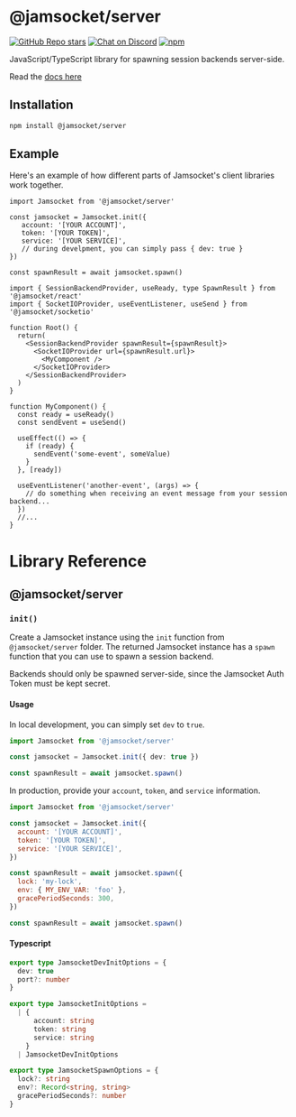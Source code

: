 # @jamsocket/server

[![GitHub Repo stars](https://img.shields.io/github/stars/jamsocket/jamsocket?style=social)](https://github.com/jamsocket/jamsocket)
[![Chat on Discord](https://img.shields.io/discord/939641163265232947)](https://discord.gg/N5sEpsuhh9)
[![npm](https://img.shields.io/npm/v/@jamsocket/server)](https://www.npmjs.com/package/@jamsocket/server)

JavaScript/TypeScript library for spawning session backends server-side.

Read the [docs here](https://docs.jamsocket.com)

## Installation
```bash copy
npm install @jamsocket/server
```

## Example

Here's an example of how different parts of Jamsocket's client libraries work together.

```tsx filename="server.tsx"
import Jamsocket from '@jamsocket/server'

const jamsocket = Jamsocket.init({
   account: '[YOUR ACCOUNT]',
   token: '[YOUR TOKEN]',
   service: '[YOUR SERVICE]',
   // during develpment, you can simply pass { dev: true }
})

const spawnResult = await jamsocket.spawn()
```

```tsx filename="client.tsx"
import { SessionBackendProvider, useReady, type SpawnResult } from '@jamsocket/react'
import { SocketIOProvider, useEventListener, useSend } from '@jamsocket/socketio'

function Root() {
  return(
    <SessionBackendProvider spawnResult={spawnResult}>
      <SocketIOProvider url={spawnResult.url}>
        <MyComponent />
      </SocketIOProvider>
    </SessionBackendProvider>
  )
}

function MyComponent() {
  const ready = useReady()
  const sendEvent = useSend()

  useEffect(() => {
    if (ready) {
      sendEvent('some-event', someValue)
    }
  }, [ready])

  useEventListener('another-event', (args) => {
    // do something when receiving an event message from your session backend...
  })
  //...
}
```

# Library Reference

## @jamsocket/server

### `init()`

Create a Jamsocket instance using the `init` function from `@jamsocket/server` folder. The returned Jamsocket instance has a `spawn` function that you can use to spawn a session backend.

<Callout>Backends should only be spawned server-side, since the Jamsocket Auth Token must be kept secret.</Callout>

#### Usage

In local development, you can simply set `dev` to `true`.

```ts
import Jamsocket from '@jamsocket/server'

const jamsocket = Jamsocket.init({ dev: true })

const spawnResult = await jamsocket.spawn()
```

In production, provide your `account`, `token`, and `service` information.

```js
import Jamsocket from '@jamsocket/server'

const jamsocket = Jamsocket.init({
  account: '[YOUR ACCOUNT]',
  token: '[YOUR TOKEN]',
  service: '[YOUR SERVICE]',
})

const spawnResult = await jamsocket.spawn({
  lock: 'my-lock',
  env: { MY_ENV_VAR: 'foo' },
  gracePeriodSeconds: 300,
})
```

```js
const spawnResult = await jamsocket.spawn()
```

#### Typescript

```ts
export type JamsocketDevInitOptions = {
  dev: true
  port?: number
}

export type JamsocketInitOptions =
  | {
      account: string
      token: string
      service: string
    }
  | JamsocketDevInitOptions

export type JamsocketSpawnOptions = {
  lock?: string
  env?: Record<string, string>
  gracePeriodSeconds?: number
}
```
